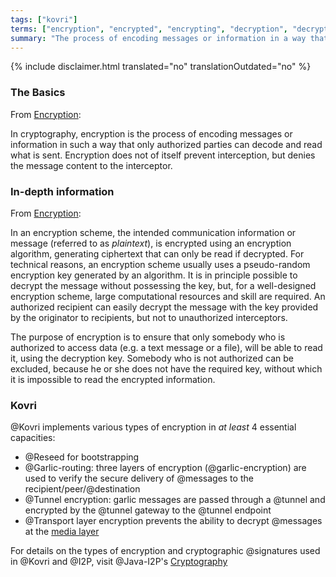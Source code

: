 ```yaml
---
tags: ["kovri"]
terms: ["encryption", "encrypted", "encrypting", "decryption", "decrypted", "decrypting"]
summary: "The process of encoding messages or information in a way that only authorized parties can decode and read"
---
```


{% include disclaimer.html translated="no" translationOutdated="no" %}
### The Basics

From [Encryption](https://en.wikipedia.org/wiki/Encryption):

>
In cryptography, encryption is the process of encoding messages or information in such a way that only authorized parties can decode and read what is sent. Encryption does not of itself prevent interception, but denies the message content to the interceptor.

### In-depth information

From [Encryption](https://en.wikipedia.org/wiki/Encryption):

>
 In an encryption scheme, the intended communication information or message (referred to as *plaintext*), is encrypted using an encryption algorithm, generating ciphertext that can only be read if decrypted. For technical reasons, an encryption scheme usually uses a pseudo-random encryption key generated by an algorithm. It is in principle possible to decrypt the message without possessing the key, but, for a well-designed encryption scheme, large computational resources and skill are required. An authorized recipient can easily decrypt the message with the key provided by the originator to recipients, but not to unauthorized interceptors.

>
The purpose of encryption is to ensure that only somebody who is authorized to access data (e.g. a text message or a file), will be able to read it, using the decryption key. Somebody who is not authorized can be excluded, because he or she does not have the required key, without which it is impossible to read the encrypted information.

### Kovri

@Kovri implements various types of encryption in *at least* 4 essential capacities:

- @Reseed for bootstrapping
- @Garlic-routing: three layers of encryption (@garlic-encryption) are used to verify the secure delivery of @messages to the recipient/peer/@destination
- @Tunnel encryption: garlic messages are passed through a @tunnel and encrypted by the @tunnel gateway to the @tunnel endpoint
- @Transport layer encryption prevents the ability to decrypt @messages at the [media layer](https://en.wikipedia.org/wiki/OSI_model)

For details on the types of encryption and cryptographic @signatures used in @Kovri and @I2P, visit @Java-I2P's [Cryptography](https://geti2p.net/spec/cryptography)
